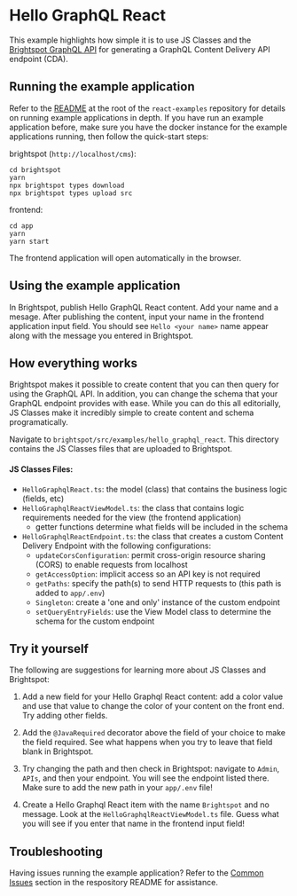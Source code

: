 # Hello GraphQL React

This example highlights how simple it is to use JS Classes and the [Brightspot GraphQL API](https://www.brightspot.com/documentation/brightspot-cms-developer-guide/latest/graphql-api) for generating a GraphQL Content Delivery API endpoint (CDA).

## Running the example application

Refer to the [README](/README.md) at the root of the `react-examples` repository for details on running example applications in depth. If you have run an example application before, make sure you have the docker instance for the example applications running, then follow the quick-start steps:

brightspot (`http://localhost/cms`):

```
cd brightspot
yarn
npx brightspot types download
npx brightspot types upload src

```

frontend:

```
cd app
yarn
yarn start
```

The frontend application will open automatically in the browser.

## Using the example application

In Brightspot, publish Hello GraphQL React content. Add your name and a mesage. After publishing the content, input your name in the frontend application input field. You should see `Hello <your name>` name appear along with the message you entered in Brightspot.

## How everything works

Brightspot makes it possible to create content that you can then query for using the GraphQL API. In addition, you can change the schema that your GraphQL endpoint provides with ease. While you can do this all editorially, JS Classes make it incredibly simple to create content and schema programatically.

Navigate to `brightspot/src/examples/hello_graphql_react`. This directory contains the JS Classes files that are uploaded to Brightspot.

#### JS Classes Files:

- `HelloGraphqlReact.ts`: the model (class) that contains the business logic (fields, etc)
- `HelloGraphqlReactViewModel.ts`: the class that contains logic requirements needed for the view (the frontend application)
  - getter functions determine what fields will be included in the schema
- `HelloGraphqlReactEndpoint.ts`: the class that creates a custom Content Delivery Endpoint with the following configurations:
  - `updateCorsConfiguration`: permit cross-origin resource sharing (CORS) to enable requests from localhost
  - `getAccessOption`: implicit access so an API key is not required
  - `getPaths`: specify the path(s) to send HTTP requests to (this path is added to `app/.env`)
  - `Singleton`: create a 'one and only' instance of the custom endpoint
  - `setQueryEntryFields`: use the View Model class to determine the schema for the custom endpoint

## Try it yourself

The following are suggestions for learning more about JS Classes and Brightspot:

1. Add a new field for your Hello Graphql React content: add a color value and use that value to change the color of your content on the front end. Try adding other fields.

2. Add the `@JavaRequired` decorator above the field of your choice to make the field required. See what happens when you try to leave that field blank in Brightspot.

3. Try changing the path and then check in Brightspot: navigate to `Admin`, `APIs`, and then your endpoint. You will see the endpoint listed there. Make sure to add the new path in your `app/.env` file!

4. Create a Hello Graphql React item with the name `Brightspot` and no message. Look at the `HelloGraphqlReactViewModel.ts` file. Guess what you will see if you enter that name in the frontend input field!

## Troubleshooting

Having issues running the example application? Refer to the [Common Issues](/README.md) section in the respository README for assistance.
